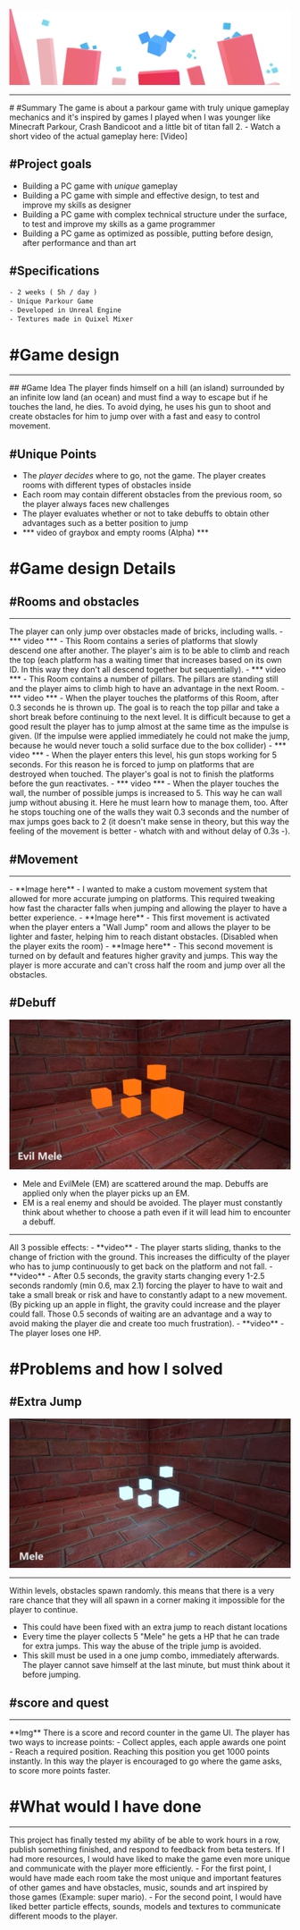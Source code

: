 ![JumpJumpBanner](JumpJumpBanner3.png)
<hr>
# #Summary
The game is about a parkour game with truly unique gameplay mechanics and it's inspired by games I played when I was younger like Minecraft Parkour, Crash Bandicoot and a little bit of titan fall 2.
- Watch a short video of the actual gameplay here: [Video]

## #Project goals


- Building a PC game with *unique* gameplay
- Building a PC game with simple and effective design, to test and improve my skills as designer
- Building a PC game with complex technical structure under the surface, to test and improve my skills as a game programmer
- Building a PC game as optimized as possible, putting before design, after performance and than art


## #Specifications

    - 2 weeks ( 5h / day )
    - Unique Parkour Game
    - Developed in Unreal Engine
    - Textures made in Quixel Mixer


# #Game design
<hr>
## #Game Idea
The player finds himself on a hill (an island) surrounded by an infinite low land (an ocean) and must find a way to escape but if he touches the land, he dies. To avoid dying, he uses his gun to shoot and create obstacles for him to jump over with a fast and easy to control movement.

## #Unique Points

- The *player decides* where to go, not the game. The player creates rooms with different types of obstacles inside
- Each room may contain different obstacles from the previous room, so the player always faces new challenges
- The player evaluates whether or not to take debuffs to obtain other advantages such as a better position to jump
- *** video of graybox and empty rooms (Alpha) ***
  
# #Game design Details

## #Rooms and obstacles
<hr>
The player can only jump over obstacles made of bricks, including walls.
- *** video ***
- This Room contains a series of platforms that slowly descend one after another. The player's aim is to be able to climb and reach the top (each platform has a waiting timer that increases based on its own ID. In this way they don't all descend together but sequentially).
- *** video ***
- This Room contains a number of pillars. The pillars are standing still and the player aims to climb high to have an advantage in the next Room.
- *** video ***
- When the player touches the platforms of this Room, after 0.3 seconds he is thrown up. The goal is to reach the top pillar and take a short break before continuing to the next level. It is difficult because to get a good result the player has to jump almost at the same time as the impulse is given. (If the impulse were applied immediately he could not make the jump, because he would never touch a solid surface due to the box collider)
- *** video ***
- When the player enters this level, his gun stops working for 5 seconds. For this reason he is forced to jump on platforms that are destroyed when touched. The player's goal is not to finish the platforms before the gun reactivates.
- *** video ***
- When the player touches the wall, the number of possible jumps is increased to 5. This way he can wall jump without abusing it. Here he must learn how to manage them, too. After he stops touching one of the walls they wait 0.3 seconds and the number of max jumps goes back to 2 (it doesn't make sense in theory, but this way the feeling of the movement is better - whatch with and without delay of 0.3s -). 

## #Movement
<hr>
- **Image here**
- I wanted to make a custom movement system that allowed for more accurate jumping on platforms. This required tweaking how fast the character falls when jumping and allowing the player to have a better experience.
- **Image here**
- This first movement is activated when the player enters a "Wall Jump" room and allows the player to be lighter and faster, helping him to reach distant obstacles. (Disabled when the player exits the room)
- **Image here**
- This second movement is turned on by default and features higher gravity and jumps. This way the player is more accurate and can't cross half the room and jump over all the obstacles.

## #Debuff
![EM](/Assets/EM_img.png)
- Mele and EvilMele (EM) are scattered around the map. Debuffs are applied only when the player picks up an EM.
- EM is a real enemy and should be avoided. The player must constantly think about whether to choose a path even if it will lead him to encounter a debuff.
<hr>
All 3 possible effects:
- **video**
- The player starts sliding, thanks to the change of friction with the ground. This increases the difficulty of the player who has to jump continuously to get back on the platform and not fall.
- **video**
- After 0.5 seconds, the gravity starts changing every 1-2.5 seconds randomly (min 0.6, max 2.1) forcing the player to have to wait and take a small break or risk and have to constantly adapt to a new movement. (By picking up an apple in flight, the gravity could increase and the player could fall. Those 0.5 seconds of waiting are an advantage and a way to avoid making the player die and create too much frustration).
- **video**
- The player loses one HP.


# #Problems and how I solved


## #Extra Jump
![M](/Assets/M_img.png)
<hr>
Within levels, obstacles spawn randomly. this means that there is a very rare chance that they will all spawn in a corner making it impossible for the player to continue.

- This could have been fixed with an extra jump to reach distant locations
- Every time the player collects 5 "Mele" he gets a HP that he can trade for extra jumps. This way the abuse of the triple jump is avoided.
- This skill must be used in a one jump combo, immediately afterwards. The player cannot save himself at the last minute, but must think about it before jumping.
## #score and quest
<hr>
**Img**
There is a score and record counter in the game UI. The player has two ways to increase points:
- Collect apples, each apple awards one point
- Reach a required position. Reaching this position you get 1000 points instantly. In this way the player is encouraged to go where the game asks, to score more points faster.

# #What would I have done
<hr>
This project has finally tested my ability of be able to work hours in a row, publish something finished, and respond to feedback from beta testers.
If I had more resources, I would have liked to make the game even more unique and communicate with the player more efficiently.
- For the first point, I would have made each room take the most unique and important features of other games and have obstacles, music, sounds and art inspired by those games (Example: super mario).
- For the second point, I would have liked better particle effects, sounds, models and textures to communicate different moods to the player.
